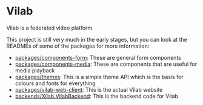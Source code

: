 # Vilab

Vilab is a federated video platform.



This project is still very much in the early stages, but you can look at the READMEs of some of the packages for more information:

-   [packages/components-form](https://github.com/Alduino/Vilab/tree/master/packages/components-form): These are general form components
-   [packages/components-media](https://github.com/Alduino/Vilab/tree/master/packages/components-media): These are components that are useful for media playback
-   [packages/themes](https://github.com/Alduino/Vilab/tree/master/packages/themes): This is a simple theme API which is the basis for colours and fonts for everything
-   [packages/vilab-web-client](https://github.com/Alduino/Vilab/tree/master/packages/vilab-web-client): This is the actual Vilab website
-   [backends/Xilab.VilabBackend](https://github.com/Alduino/Vilab/tree/master/backends/Xilab.VilabBackend): This is the backend code for Vilab
